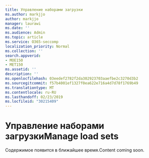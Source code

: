```yaml
---
title: Управление наборами загрузки
ms.author: markjjo
author: markjjo
manager: laurawi
ms.date: ''
ms.audience: Admin
ms.topic: article
ms.service: O365-seccomp
localization_priority: Normal
ms.collection: ''
search.appverid:
- MOE150
- MET150
ms.assetid: ''
description: ''
ms.openlocfilehash: 03eedef2782f2da302923703aaefbe2c3270d3b2
ms.sourcegitcommit: f57b4001ef1327f0ea622e716a4d7d78f1769b49
ms.translationtype: MT
ms.contentlocale: ru-RU
ms.lasthandoff: 02/23/2019
ms.locfileid: "30215409"
---
```

# <a name="manage-load-sets"></a><span data-ttu-id="fddec-102">Управление наборами загрузки</span><span class="sxs-lookup"><span data-stu-id="fddec-102">Manage load sets</span></span>

<span data-ttu-id="fddec-103">Содержимое появится в ближайшее время.</span><span class="sxs-lookup"><span data-stu-id="fddec-103">Content coming soon.</span></span>